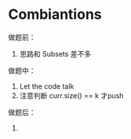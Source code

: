 # Combiantions

做题前：

1.  思路和 Subsets 差不多



做题中：

1.  Let the code talk
2.  注意判断 curr.size() == k 才push



做题后：

1. 

